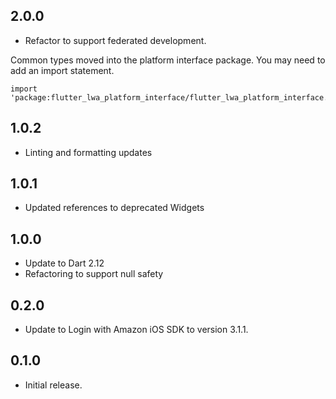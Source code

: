 ## 2.0.0

* Refactor to support federated development.  

Common types moved into the platform interface package. You may need to add an import statement.
```
import 'package:flutter_lwa_platform_interface/flutter_lwa_platform_interface.dart';
```

## 1.0.2

* Linting and formatting updates

## 1.0.1

* Updated references to deprecated Widgets

## 1.0.0

* Update to Dart 2.12
* Refactoring to support null safety

## 0.2.0

* Update to Login with Amazon iOS SDK to version 3.1.1.

## 0.1.0

* Initial release.
